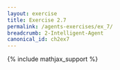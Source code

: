 ```yaml
---
layout: exercise
title: Exercise 2.7
permalink: /agents-exercises/ex_7/
breadcrumb: 2-Intelligent-Agent
canonical_id: ch2ex7
---
```


{% include mathjax_support %}
